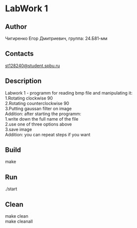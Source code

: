 # LabWork 1
## Author
Чигиренко Егор Дмитриевич, группа: 24.Б81-мм
## Contacts
st128240@student.spbu.ru
## Description
Labwork 1 - programm for reading bmp file and manipulating it:  
 1.Rotating clockwise 90  
 2.Rotating counterclockwise 90  
 3.Putting gaussan filter on image  
Addition: after starting the programm:  
 1.write down the full name of the file  
 2.use one of three options above  
 3.save image  
Addition: you can repeat steps if you want
## Build
make
## Run
./start
## Clean
make clean  
make cleanall
